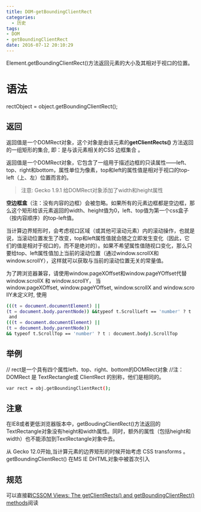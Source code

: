 ```yaml
---
title: DOM-getBoundingClientRect
categories:
  - 历史
tags:
- DOM
- getBoundingClientRect
date: 2016-07-12 20:10:29
---
```

Element.getBoundingClientRect()方法返回元素的大小及其相对于视口的位置。
<!--more-->
# 语法
rectObject = object.getBoundingClientRect();
## 返回
返回值是一个DOMRect对象，这个对象是由该元素的**getClientRects()** 方法返回的一组矩形的集合, 即：是与该元素相关的CSS 边框集合 。


返回值是一个DOMRect对象，它包含了一组用于描述边框的只读属性——left、top、right和bottom，属性单位为像素，top和left的属性值是相对于视口的top-left（上、左）位置而言的。
> 注意: Gecko 1.9.1 给DOMRect对象添加了width和height属性

**空边框盒**（注：没有内容的边框）会被忽略。如果所有的元素边框都是空边框，那么这个矩形给该元素返回的width、height值为0，left、top值为第一个css盒子（按内容顺序）的top-left值。


当计算边界矩形时，会考虑视口区域（或其他可滚动元素）内的滚动操作，也就是说，当滚动位置发生了改变，top和left属性值就会随之立即发生变化（因此，它们的值是相对于视口的，而不是绝对的）。如果不希望属性值随视口变化，那么只要给top、left属性值加上当前的滚动位置（通过window.scrollX和window.scrollY），这样就可以获取与当前的滚动位置无关的常量值。


为了跨浏览器兼容，请使用window.pageXOffset和window.pageYOffset代替window.scrollX 和 window.scrollY，
当window.pageXOffset, window.pageYOffset, window.scrollX and window.scrollY未定义时, 使用 
```bash
(((t = document.documentElement) || 
(t = document.body.parentNode)) &&typeof t.ScrollLeft == 'number' ? t : document.body).ScrollLeft
 and 
(((t = document.documentElement) || 
(t = document.body.parentNode)) 
&& typeof t.ScrollTop == 'number' ? t : document.body).ScrollTop 
```
## 举例
// rect是一个具有四个属性left、top、right、bottom的DOMRect对象
//注：DOMRect 是 TextRectangle或 ClientRect 的别称，他们是相同的。
```bash
var rect = obj.getBoundingClientRect();
```
## 注意
在IE8或者更低浏览器版本中，getBoudingClientRect()方法返回的TextRectangle对象没有height和width属性。同时，额外的属性（包括height和width）也不能添加到TextRectangle对象中去。

从 Gecko 12.0开始,当计算元素的边界矩形的时候开始考虑 CSS transforms 。
getBoundingClientRect() 在MS IE DHTML对象中被首次引入

## 规范
可以直接戳[CSSOM Views: The getClientRects() and getBoundingClientRect() methods](https://www.w3.org/TR/cssom-view-1/#the-getclientrects%28%29-and-getboundingclientrect%28%29-methods)阅读



















